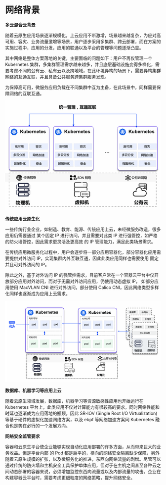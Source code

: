 # 网络背景

**多云混合云背景**

随着云原生应用场景逐渐规模化，上云应用不断激增，场景越来越复杂，为应对高可用、容灾、业务流量激增等场景，用户逐步采用多集群、跨云部署，而在方案的实施过程中，应用的分发，应用的联通以及平台的管理等问题逐渐凸显。

其中网络是整体方案落地的关键，主要面临的问题如下：用户不再仅管理一个 Kubernetes 集群，多集群管理需求越来越多，并且底层基础设施变得多样化，需要考虑不同的公有云、私有云以及跨地域，在此环境异构的场景下，需要异构集群网络的互通互联，并且具备公共服务跨集群服务发现。

为保障高可用，微服务应用负载在不同集群中互为主备，在此场景中，同样需要保障网络的互联互通。

![all-in-one](../images/intro01.png)

**传统应用云原生化**

一些传统行业企业，如制造、教育、能源、传统应用上云，未经微服务改造，很多应用仍需要通过 某个固定 IP 进行访问，并且需要对此类 IP 进行强管控，如严格的防火墙管控，因此需求更灵活及更高效 的 IP 管理能力，满足此类场景需求。

在传统应用微服务化过程中，用户会逐步将一部分应用容器化，部分容器化应用需要提供对外访问 IP，实现集群内外互联互通，因此此类应用同样也需要使用 固定并且可对外访问的 IP。

除此之外，基于对外访问 IP 的强管控需求，目前客户常在一个容器云平台中仅开放部分应用对外访问，而对于无需对外访问应用，仍使用动态虚拟 IP， 如部分应用使用 MacVLAN CNI 进行对外访问，部分使用 Calico CNI，因此网络类型多样化同样也逐渐成为应用上云需求。

![cloud-native](../images/intro02.png)

**数据库、机器学习等应用上云**

随着云原生领域发展，数据库，机器学习等资源敏感性应用也开始运行在 Kubernetes 平台上，此类应用不仅对计算能力有很较高的要求，同时网络性能和时延也逐渐成为应用落地的瓶颈。因此 SR-IOV (Single Root I/O Virtualization) 等基于硬件的虚拟化加速网络方案，以及 ebpf 等网络加速方案同 Kubernetes 融合也是势在必行的一个发展方向。

**网络安全监管要求**

容器和云原生平台使企业能够实现自动化应用部署的许多方面，从而带来巨大的业务收益。但是平台内部 的 Pod 都是扁平的，横向的网络安全隔离缺少保障，另外随着云原生规模的扩张，以及微服务化的推进，东西向网络流量的剧增。尽管可以通过传统的防火墙和主机安全工具保护单体应用，但对于在主机之间甚至各种云之间动态部署的容器来说，必须增加监控东西向流量或以及内部流量的攻击。企业在构建容器云平台时，需要考虑更细粒度的网络策略，提升网络安全。
